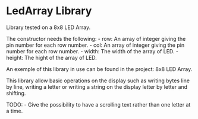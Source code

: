 LedArray Library
================

Library tested on a 8x8 LED Array.

The constructor needs the following:
    - row:    An array of integer giving the pin number for each row number.
    - col:    An array of integer giving the pin number for each row number.
    - width:  The width of the array of LED.
    - height: The hight of the array of LED.

An exemple of this library in use can be found in the project: 8x8 LED Array.

This library allow basic operations on the display such as writing bytes line by line, writing a letter or writing a string on the display letter by letter and shifting.

TODO:
    - Give the possibility to have a scrolling text rather than one letter at a time.
